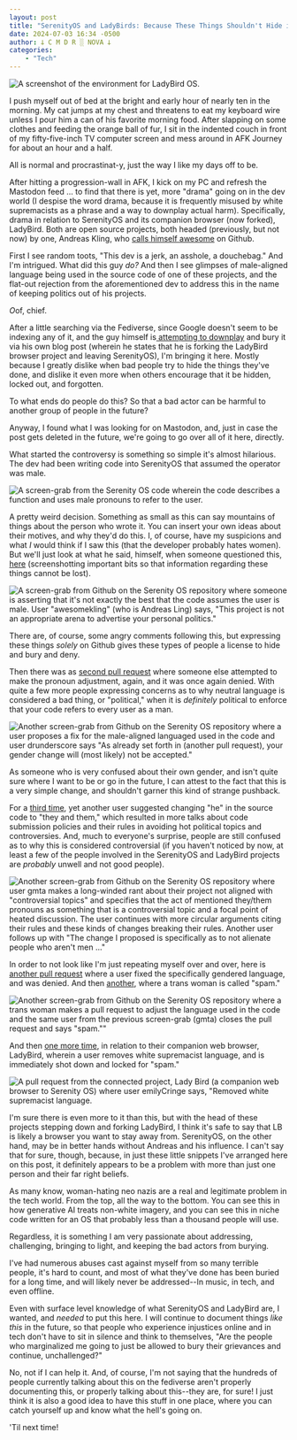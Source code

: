 ```yaml
---
layout: post
title: "SerenityOS and LadyBirds: Because These Things Shouldn't Hide in Closed Git Conversations"
date: 2024-07-03 16:34 -0500
author: 𐕣 C M D R ░ NOVA 𐕣
categories:
    - "Tech"
---
```

![A screenshot of the environment for LadyBird OS.](/img/posts/ladybird/ladybird.png)

<!-- wp:paragraph -->
<p>I push myself out of bed at the bright and early hour of nearly ten in the morning. My cat jumps at my chest and threatens to eat my keyboard wire unless I pour him a can of his favorite morning food. After slapping on some clothes and feeding the orange ball of fur, I sit in the indented couch in front of my fifty-five-inch TV computer screen and mess around in AFK Journey for about an hour and a half.</p>
<!-- /wp:paragraph -->

<!-- wp:paragraph -->
<p>All is normal and procrastinat-y, just the way I like my days off to be.</p>
<!-- /wp:paragraph -->

<!-- wp:paragraph -->
<p>After hitting a progression-wall in AFK, I kick on my PC and refresh the Mastodon feed ... to find that there is yet, more "drama" going on in the dev world (I despise the word drama, because it is frequently misused by white supremacists as a phrase and a way to downplay actual harm). Specifically, drama in relation to SerenityOS and its companion browser (now forked), LadyBird. Both are open source projects, both headed (previously, but not now) by one, Andreas Kling, who <a href="https://github.com/awesomekling">calls himself awesome</a> on Github.</p>
<!-- /wp:paragraph -->

<!-- wp:paragraph -->
<p>First I see random toots, "This dev is a jerk, an asshole, a douchebag." And I'm intrigued. What did this guy <em>do?</em> And then I see glimpses of male-aligned language being used in the source code of one of these projects, and the flat-out rejection from the aforementioned dev to address this in the name of keeping politics out of his projects.</p>
<!-- /wp:paragraph -->

<!-- wp:paragraph -->
<p><em>O</em>of, chief.</p>
<!-- /wp:paragraph -->

<!-- wp:paragraph -->
<p>After a little searching via the Fediverse, since Google doesn't seem to be indexing any of it, and the guy himself is<a href="https://awesomekling.substack.com/p/forking-ladybird-and-stepping-down-serenityos" target="_blank" rel="noreferrer noopener"> attempting to downplay</a> and bury it via his own blog post (wherein he states that he is forking the LadyBird browser project and leaving SerenityOS), I'm bringing it here. Mostly because I greatly dislike when bad people try to hide the things they've done, and dislike it even more when others encourage that it be hidden, locked out, and forgotten.</p>
<!-- /wp:paragraph -->

<!-- wp:paragraph -->
<p>To what ends do people do this? So that a bad actor can be harmful to another group of people in the future?</p>
<!-- /wp:paragraph -->

<!-- wp:paragraph -->
<p>Anyway, I found what I was looking for on Mastodon, and, just in case the post gets deleted in the future, we're going to go over all of it here, directly.</p>
<!-- /wp:paragraph -->

<!-- wp:paragraph -->
<p>What started the controversy is something so simple it's almost hilarious. The dev had been writing code into SerenityOS that assumed the operator was male.</p>
<!-- /wp:paragraph -->

![A screen-grab from the Serenity OS code wherein the code describes a function and uses male pronouns to refer to the user.](/img/posts/ladybird/pronoun.png)

<!-- wp:paragraph -->
<p>A pretty weird decision. Something as small as this can say mountains of things about the person who wrote it. You can insert your own ideas about their motives, and why they'd do this. I, of course, have my suspicions and what <em>I</em> would think if I saw this (that the developer probably hates women). But we'll just look at what he said, himself, when someone questioned this, <a href="https://github.com/SerenityOS/serenity/pull/6814" target="_blank" rel="noreferrer noopener">here</a> (screenshotting important bits so that information regarding these things cannot be lost).</p>
<!-- /wp:paragraph -->

![A screen-grab from Github on the Serenity OS repository where someone is asserting that it's not exactly the best that the code assumes the user is male. User "awesomekling" (who is Andreas Ling) says, "This project is not an appropriate arena to advertise your personal politics."](/img/posts/ladybird/politcs.png)

<!-- wp:paragraph -->
<p>There are, of course, some angry comments following this, but expressing these things <em>solely</em> on Github gives these types of people a license to hide and bury and deny.</p>
<!-- /wp:paragraph -->

<!-- wp:paragraph -->
<p>Then there was as <a href="https://github.com/SerenityOS/serenity/pull/8046" target="_blank" rel="noreferrer noopener">second pull request</a> where someone else attempted to make the pronoun adjustment, again, and it was once again denied. With quite a few more people expressing concerns as to why neutral language is considered a bad thing, or "political," when it is <em>definitely</em> political to enforce that your code refers to every user as a man.</p>
<!-- /wp:paragraph -->

![Another screen-grab from Github on the Serenity OS repository where a user proposes a fix for the male-aligned languaged used in the code and user drunderscore says "As already set forth in (another pull request), your gender change will (most likely) not be accepted."](/img/posts/ladybird/accept.png)

<!-- wp:paragraph -->
<p>As someone who is very confused about their own gender, and isn't quite sure where I want to be or go in the future, I can attest to the fact that this is a very simple change, and shouldn't garner this kind of strange pushback.</p>
<!-- /wp:paragraph -->

<!-- wp:paragraph -->
<p>For a <a href="https://github.com/SerenityOS/serenity/pull/24647" target="_blank" rel="noreferrer noopener">third time</a>, yet another user suggested changing "he" in the source code to "they and them," which resulted in more talks about code submission policies and their rules in avoiding hot political topics and controversies. And, much to everyone's surprise, people are still confused as to why this is considered controversial (if you haven't noticed by now, at least a few of the people involved in the SerenityOS and LadyBird projects are <em>probably</em> unwell and not good people).</p>
<!-- /wp:paragraph -->

![Another screen-grab from Github on the Serenity OS repository where user gmta makes a long-winded rant about their project not aligned with "controversial topics" and specifies that the act of mentioned they/them pronouns as something that is a controversial topic and a focal point of heated discussion. The user continues with more circular arguments citing their rules and these kinds of changes breaking their rules. Another user follows up with "The change I proposed is specifically as to not alienate people who aren't men ..."](/img/posts/ladybird/alienate.png)


<!-- wp:paragraph -->
<p>In order to not look like I'm just repeating myself over and over, here is <a href="https://github.com/SerenityOS/serenity/pull/24648" target="_blank" rel="noreferrer noopener">another pull request</a> where a user fixed the specifically gendered language, and was denied. And then <a href="https://github.com/SerenityOS/serenity/pull/24650" target="_blank" rel="noreferrer noopener">another</a>, where a trans woman is called "spam."</p>
<!-- /wp:paragraph -->

![Another screen-grab from Github on the Serenity OS repository where a trans woman makes a pull request to adjust the language used in the code and the same user from the previous screen-grab (gmta) closes the pull request and says "spam.""](/img/posts/ladybird/spam.png)

<!-- wp:paragraph -->
<p>And then <a href="https://github.com/LadybirdBrowser/ladybird/pull/366" target="_blank" rel="noreferrer noopener">one more time</a>, in relation to their companion web browser, LadyBird, wherein a user removes white supremacist language, and is immediately shot down and locked for "spam."</p>
<!-- /wp:paragraph -->

![A pull request from the connected project, Lady Bird (a companion web browser to Serenity OS) where user emilyCringe says, "Removed white supremacist language.](/img/posts/ladybird/language.png)

<!-- wp:paragraph -->
<p>I'm sure there is even more to it than this, but with the head of these projects stepping down and forking LadyBird, I think it's safe to say that LB is likely a browser you want to stay away from. SerenityOS, on the other hand, may be in better hands without Andreas and his influence. I can't say that for sure, though, because, in just these little snippets I've arranged here on this post, it definitely appears to be a problem with more than just one person and their far right beliefs.</p>
<!-- /wp:paragraph -->

<!-- wp:paragraph -->
<p>As many know, woman-hating neo nazis are a real and legitimate problem in the tech world. From the top, all the way to the bottom. You can see this in how generative AI treats non-white imagery, and you can see this in niche code written for an OS that probably less than a thousand people will use.</p>
<!-- /wp:paragraph -->

<!-- wp:paragraph -->
<p>Regardless, it is something I am very passionate about addressing, challenging, bringing to light, and keeping the bad actors from burying.</p>
<!-- /wp:paragraph -->

<!-- wp:paragraph -->
<p>I've had numerous abuses cast against myself from so many terrible people, it's hard to count, and most of what they've done has been buried for a long time, and will likely never be addressed--In music, in tech, and even offline.</p>
<!-- /wp:paragraph -->

<!-- wp:paragraph -->
<p>Even with surface level knowledge of what SerenityOS and LadyBird are, I wanted, and <em>needed</em> to put this here. I will continue to document things <em>like this</em> in the future, so that people who experience injustices online and in tech don't have to sit in silence and think to themselves, "Are the people who marginalized me going to just be allowed to bury their grievances and continue, unchallenged?"</p>
<!-- /wp:paragraph -->

<!-- wp:paragraph -->
<p>No, not if I can help it. And, of course, I'm not saying that the hundreds of people currently talking about this on the fediverse aren't properly documenting this, or properly talking about this--they are, for sure! I just think it is also a good idea to have this stuff in one place, where you can catch yourself up and know what the hell's going on.</p>
<!-- /wp:paragraph -->

<!-- wp:paragraph -->
<p>'Til next time!</p>
<!-- /wp:paragraph -->
